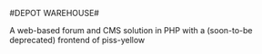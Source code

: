 #DEPOT WAREHOUSE#

A web-based forum and CMS solution in PHP with a (soon-to-be deprecated) frontend of piss-yellow
